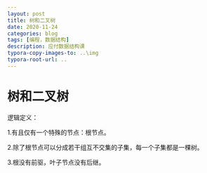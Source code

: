 ```yaml
---
layout: post
title: 树和二叉树
date: 2020-11-24
categories: blog
tags: [编程，数据结构]
description: 应付数据结构课
typora-copy-images-to: ..\img
typora-root-url: ..
---
```



# 树和二叉树

逻辑定义：

1.有且仅有一个特殊的节点：根节点。

2.除了根节点可以分成若干组互不交集的子集，每一个子集都是一棵树。

3.根没有前驱，叶子节点没有后继。